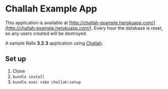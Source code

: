 # Challah Example App

This application is available at [http://challah-example.herokuapp.com/](http://challah-example.herokuapp.com/). Every hour the database is reset, so any users created will be destroyed.

A sample Rails **3.2.3** application using [Challah](https://github.com/jdtornow/challah).

## Set up

1. Clone
2. `bundle install`
3. `bundle exec rake challah:setup`